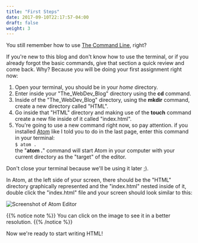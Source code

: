 ```yaml
---
title: "First Steps"
date: 2017-09-10T22:17:57-04:00
draft: false
weight: 3
---
```


You still remember how to use [The Command Line](/the_command_line), right?

If you're new to this blog and don't know how to use the terminal,
or if you already forgot the basic commands, give that section a quick
review and come back. Why? Because you will be doing your first assignment
right now:

1. Open your terminal, you should be in your *home* directory.
2. Enter inside your "The_WebDev_Blog" directory using the **cd** command.
3. Inside of the "The_WebDev_Blog" directory, using the **mkdir** command,
create a new directory called "HTML".
4. Go inside that "HTML" directory and making use of the **touch** command
create a new file inside of it called "index.html".
5. You're going to use a new command right now, so pay attention. if you installed [Atom](https://atom.io) like I told you to do in the last page, enter this
command in your terminal: <br/> `$ atom .` <br/> the "**atom .**"
command will start Atom in your computer with your current directory as the
"target" of the editor.

Don't close your terminal because we'll be using it later ;).

In Atom, at the left side of your screen, there should be the "HTML" directory
graphically represented and the "index.html" nested inside of it, double click
the "index.html" file and your screen should look similar to this:

![Screenshot of Atom Editor](html_editor.png)

{{% notice note %}}
You can click on the image to see it in a better resolution.
{{% /notice %}}

Now we're ready to start writing HTML!
